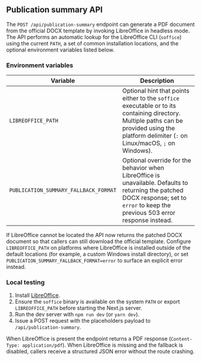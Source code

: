 ## Publication summary API

The `POST /api/publication-summary` endpoint can generate a PDF document from the official DOCX template by invoking LibreOffice in headless mode. The API performs an automatic lookup for the LibreOffice CLI (`soffice`) using the current `PATH`, a set of common installation locations, and the optional environment variables listed below.

### Environment variables

| Variable | Description |
| --- | --- |
| `LIBREOFFICE_PATH` | Optional hint that points either to the `soffice` executable or to its containing directory. Multiple paths can be provided using the platform delimiter (`:` on Linux/macOS, `;` on Windows). |
| `PUBLICATION_SUMMARY_FALLBACK_FORMAT` | Optional override for the behavior when LibreOffice is unavailable. Defaults to returning the patched DOCX response; set to `error` to keep the previous 503 error response instead. |

If LibreOffice cannot be located the API now returns the patched DOCX document so that callers can still download the official template. Configure `LIBREOFFICE_PATH` on platforms where LibreOffice is installed outside of the default locations (for example, a custom Windows install directory), or set `PUBLICATION_SUMMARY_FALLBACK_FORMAT=error` to surface an explicit error instead.

### Local testing

1. Install [LibreOffice](https://www.libreoffice.org/download/download-libreoffice/).
2. Ensure the `soffice` binary is available on the system `PATH` or export `LIBREOFFICE_PATH` before starting the Next.js server.
3. Run the dev server with `npm run dev` (or `yarn dev`).
4. Issue a POST request with the placeholders payload to `/api/publication-summary`.

When LibreOffice is present the endpoint returns a PDF response (`Content-Type: application/pdf`). When LibreOffice is missing and the fallback is disabled, callers receive a structured JSON error without the route crashing.